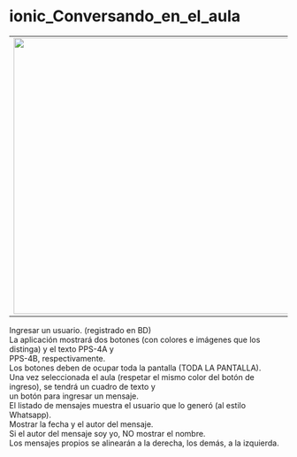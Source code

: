 # ionic_Conversando_en_el_aula

<table>
  <tr>
    <td><img src="https://user-images.githubusercontent.com/36265058/127920271-cd173631-ef6b-4323-9726-6e55643d850e.png" height="500"></td>
    <td><img src="https://user-images.githubusercontent.com/36265058/127920322-ff85af29-5dae-41c5-8e4b-ed8ccf3ec2b0.png" height="500"></td>
  </tr>
</table>

<p>Ingresar un usuario. (registrado en BD)<br>
La aplicación mostrará dos botones (con colores e imágenes que los distinga) y el texto PPS-4A y<br>
PPS-4B, respectivamente.<br>
Los botones deben de ocupar toda la pantalla (TODA LA PANTALLA).<br>
Una vez seleccionada el aula (respetar el mismo color del botón de ingreso), se tendrá un cuadro de texto y<br>
un botón para ingresar un mensaje.<br>
El listado de mensajes muestra el usuario que lo generó (al estilo Whatsapp).<br>
Mostrar la fecha y el autor del mensaje.<br>
Si el autor del mensaje soy yo, NO mostrar el nombre.<br>
Los mensajes propios se alinearán a la derecha, los demás, a la izquierda.</p>
